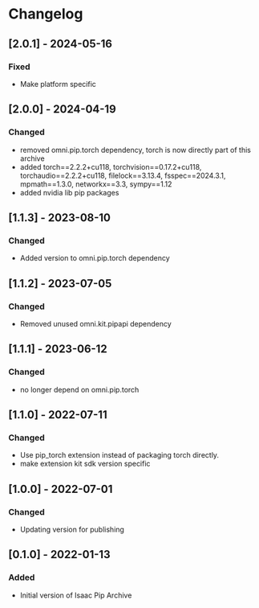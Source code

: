 # Changelog

## [2.0.1] - 2024-05-16
### Fixed
- Make platform specific

## [2.0.0] - 2024-04-19
### Changed
- removed omni.pip.torch dependency, torch is now directly part of this archive
- added torch==2.2.2+cu118, torchvision==0.17.2+cu118, torchaudio==2.2.2+cu118, filelock==3.13.4, fsspec==2024.3.1, mpmath==1.3.0, networkx==3.3, sympy==1.12
- added nvidia lib pip packages

## [1.1.3] - 2023-08-10
### Changed
- Added version to omni.pip.torch dependency

## [1.1.2] - 2023-07-05
### Changed
- Removed unused omni.kit.pipapi dependency

## [1.1.1] - 2023-06-12
### Changed
- no longer depend on omni.pip.torch

## [1.1.0] - 2022-07-11

### Changed
- Use pip_torch extension instead of packaging torch directly. 
- make extension kit sdk version specific

## [1.0.0] - 2022-07-01

### Changed
- Updating version for publishing


## [0.1.0] - 2022-01-13

### Added
- Initial version of Isaac Pip Archive

